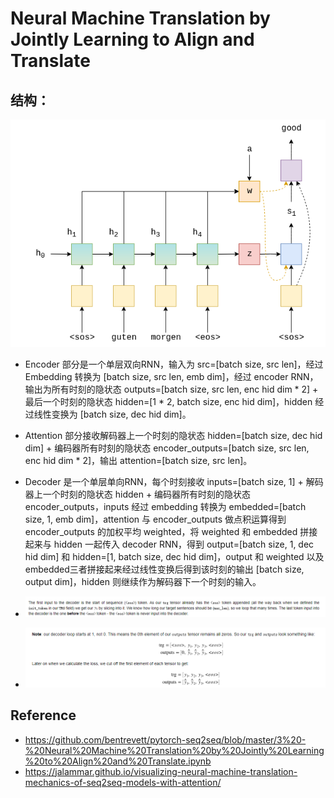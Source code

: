 # Neural Machine Translation by Jointly Learning to Align and Translate

## 结构：

![s2s4](../images/seq2seq4.png)

- Encoder 部分是一个单层双向RNN，输入为 src=[batch size, src len]，经过 Embedding 转换为 [batch size, src len, emb dim]，经过 encoder RNN，输出为所有时刻的隐状态 outputs=[batch size, src len, enc hid dim * 2] + 最后一个时刻的隐状态 hidden=[1 * 2, batch size, enc hid dim]，hidden 经过线性变换为 [batch size, dec hid dim]。

- Attention 部分接收解码器上一个时刻的隐状态 hidden=[batch size, dec hid dim] + 编码器所有时刻的隐状态 encoder_outputs=[batch size, src len, enc hid dim * 2]，输出 attention=[batch size, src len]。

- Decoder 是一个单层单向RNN，每个时刻接收 inputs=[batch size, 1] + 解码器上一个时刻的隐状态 hidden + 编码器所有时刻的隐状态 encoder_outputs，inputs 经过 embedding 转换为 embedded=[batch size, 1, emb dim]，attention 与 encoder_outputs 做点积运算得到 encoder_outputs 的加权平均 weighted，将 weighted 和 embedded 拼接起来与 hidden 一起传入 decoder RNN，得到 output=[batch size, 1, dec hid dim] 和 hidden=[1, batch size, dec hid dim]，output 和 weighted 以及 embedded三者拼接起来经过线性变换后得到该时刻的输出 [batch size, output dim]，hidden 则继续作为解码器下一个时刻的输入。   

- ![s2s2](../images/seq2seq2.png)
- ![s2s3](../images/seq2seq3.png)

## Reference
- https://github.com/bentrevett/pytorch-seq2seq/blob/master/3%20-%20Neural%20Machine%20Translation%20by%20Jointly%20Learning%20to%20Align%20and%20Translate.ipynb
- https://jalammar.github.io/visualizing-neural-machine-translation-mechanics-of-seq2seq-models-with-attention/
